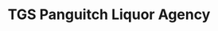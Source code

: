---
title: "TGS Panguitch Liquor Agency"
url: /panguitch/tgs-panguitch-liquor-agency/
shop: alcohol
---
